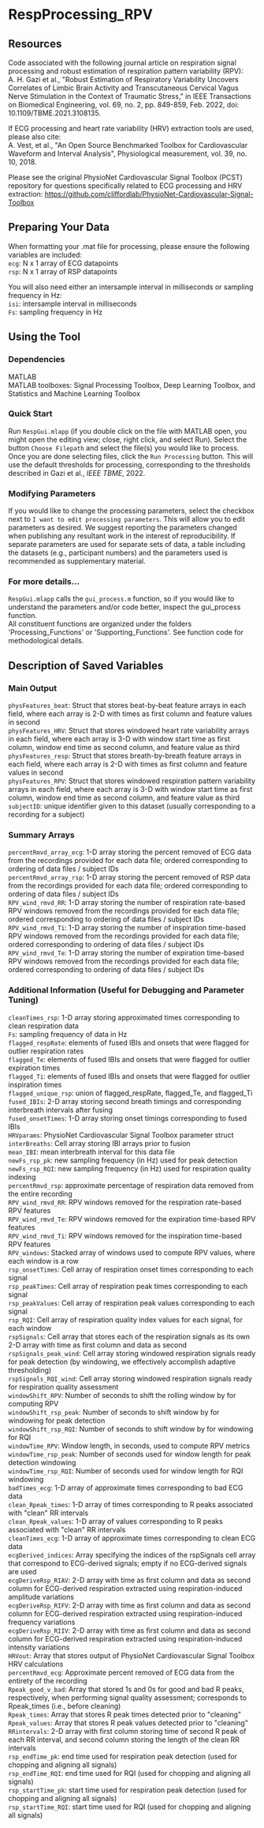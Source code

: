 # RespProcessing_RPV

## Resources
Code associated with the following journal article on respiration signal processing and robust estimation of respiration pattern variability (RPV): <br/>
A. H. Gazi et al., "Robust Estimation of Respiratory Variability Uncovers Correlates of Limbic Brain Activity and Transcutaneous Cervical Vagus Nerve Stimulation in the Context of Traumatic Stress," in IEEE Transactions on Biomedical Engineering, vol. 69, no. 2, pp. 849-859, Feb. 2022, doi: 10.1109/TBME.2021.3108135.

If ECG processing and heart rate variability (HRV) extraction tools are used, please also cite: <br/>
A. Vest, et al., "An Open Source Benchmarked Toolbox for Cardiovascular Waveform and Interval Analysis", Physiological measurement, vol. 39, no. 10, 2018. <br/>

Please see the original PhysioNet Cardiovascular Signal Toolbox (PCST) repository for questions specifically related to ECG processing and HRV extraction: 
https://github.com/cliffordlab/PhysioNet-Cardiovascular-Signal-Toolbox


## Preparing Your Data

When formatting your .mat file for processing, please ensure the following variables are included: <br/>
`ecg`: N x 1 array of ECG datapoints<br/>
`rsp`: N x 1 array of RSP datapoints<br/>

You will also need either an intersample interval in milliseconds or sampling frequency in Hz: <br/>
`isi`: intersample interval in milliseconds<br/>
`Fs`: sampling frequency in Hz<br/>

## Using the Tool
### Dependencies
MATLAB <br/>
MATLAB toolboxes: Signal Processing Toolbox, Deep Learning Toolbox, and Statistics and Machine Learning Toolbox

### Quick Start 
Run `RespGui.mlapp` (if you double click on the file with MATLAB open, you might open the editing view; close, right click, and select Run). Select the button `Choose Filepath` and select the file(s) you would like to process. Once you are done selecting files, click the `Run Processing` button. This will use the default thresholds for processing, corresponding to the thresholds described in Gazi et al., _IEEE TBME_, 2022.

### Modifying Parameters
If you would like to change the processing parameters, select the checkbox next to `I want to edit processing parameters`. This will allow you to edit parameters as desired. We suggest reporting the parameters changed when publishing any resultant work in the interest of reproducibility. If separate parameters are used for separate sets of data, a table including the datasets (e.g., participant numbers) and the parameters used is recommended as supplementary material.

### For more details...
`RespGui.mlapp` calls the `gui_process.m` function, so if you would like to understand the parameters and/or code better, inspect the gui_process function. <br/>
All constituent functions are organized under the folders 'Processing_Functions' or 'Supporting_Functions'. See function code for methodological details.

## Description of Saved Variables
### Main Output
`physFeatures_beat`: Struct that stores beat-by-beat feature arrays in each field, where each array is 2-D with times as first column and feature values in second<br/>
`physFeatures_HRV`: Struct that stores windowed heart rate variability arrays in each field, where each array is 3-D with window start time as first column, window end time as second column, and feature value as third<br/>
`physFeatures_resp`: Struct that stores breath-by-breath feature arrays in each field, where each array is 2-D with times as first column and feature values in second<br/>
`physFeatures_RPV`: Struct that stores windowed respiration pattern variability arrays in each field, where each array is 3-D with window start time as first column, window end time as second column, and feature value as third<br/>
`subjectID`: unique identifier given to this dataset (usually corresponding to a recording for a subject)<br/>


### Summary Arrays
`percentRmvd_array_ecg`: 1-D array storing the percent removed of ECG data from the recordings provided for each data file; ordered corresponding to ordering of data files / subject IDs<br/>
`percentRmvd_array_rsp`: 1-D array storing the percent removed of RSP data from the recordings provided for each data file; ordered corresponding to ordering of data files / subject IDs<br/>
`RPV_wind_rmvd_RR`: 1-D array storing the number of respiration rate-based RPV windows removed from the recordings provided for each data file; ordered corresponding to ordering of data files / subject IDs<br/>
`RPV_wind_rmvd_Ti`: 1-D array storing the number of inspiration time-based RPV windows removed from the recordings provided for each data file; ordered corresponding to ordering of data files / subject IDs<br/>
`RPV_wind_rmvd_Te`: 1-D array storing the number of expiration time-based RPV windows removed from the recordings provided for each data file; ordered corresponding to ordering of data files / subject IDs<br/>


### Additional Information (Useful for Debugging and Parameter Tuning)
`cleanTimes_rsp`: 1-D array storing approximated times corresponding to clean respiration data<br/>
`Fs`: sampling frequency of data in Hz<br/>
`flagged_respRate`: elements of fused IBIs and onsets that were flagged for outlier respiration rates<br/>
`flagged_Te`: elements of fused IBIs and onsets that were flagged for outlier expiration times<br/>
`flagged_Ti`: elements of fused IBIs and onsets that were flagged for outlier inspiration times<br/>
`flagged_unique_rsp`: union of flagged_respRate, flagged_Te, and flagged_Ti<br/>
`fused_IBIs`: 2-D array storing second breath timings and corresponding interbreath intervals after fusing<br/>
`fused_onsetTimes`: 1-D array storing onset timings corresponding to fused IBIs<br/>
`HRVparams`: PhysioNet Cardiovascular Signal Toolbox parameter struct<br/>
`interBreaths`: Cell array storing IBI arrays prior to fusion<br/>
`mean_IBI`: mean interbreath interval for this data file<br/>
`newFs_rsp_pk`: new sampling frequency (in Hz) used for peak detection<br/>
`newFs_rsp_RQI`: new sampling frequency (in Hz) used for respiration quality indexing<br/>
`percentRmvd_rsp`: approximate percentage of respiration data removed from the entire recording<br/>
`RPV_wind_rmvd_RR`: RPV windows removed for the respiration rate-based RPV features<br/>
`RPV_wind_rmvd_Te`: RPV windows removed for the expiration time-based RPV features<br/>
`RPV_wind_rmvd_Ti`: RPV windows removed for the inspiration time-based RPV features<br/>
`RPV_windows`: Stacked array of windows used to compute RPV values, where each window is a row<br/>
`rsp_onsetTimes`: Cell array of respiration onset times corresponding to each signal<br/>
`rsp_peakTimes`: Cell array of respiration peak times corresponding to each signal<br/>
`rsp_peakValues`: Cell array of respiration peak values corresponding to each signal<br/>
`rsp_RQI`: Cell array of respiration quality index values for each signal, for each window<br/>
`rspSignals`: Cell array that stores each of the respiration signals as its own 2-D array with time as first column and data as second<br/>
`rspSignals_peak_wind`: Cell array storing windowed respiration signals ready for peak detection (by windowing, we effectively accomplish adaptive thresholding)<br/>
`rspSignals_RQI_wind`: Cell array storing windowed respiration signals ready for respiration quality assessment<br/>
`windowShift_RPV`: Number of seconds to shift the rolling window by for computing RPV<br/>
`windowShift_rsp_peak`: Number of seconds to shift window by for windowing for peak detection<br/>
`windowShift_rsp_RQI`: Number of seconds to shift window by for windowing for RQI<br/>
`windowTime_RPV`: Window length, in seconds, used to compute RPV metrics<br/>
`windowTime_rsp_peak`: Number of seconds used for window length for peak detection windowing<br/>
`windowTime_rsp_RQI`: Number of seconds used for window length for RQI windowing<br/>
`badTimes_ecg`: 1-D array of approximate times corresponding to bad ECG data<br/>
`clean_Rpeak_times`: 1-D array of times corresponding to R peaks associated with "clean" RR intervals<br/>
`clean_Rpeak_values`: 1-D array of values corresponding to R peaks associated with "clean" RR intervals<br/>
`cleanTimes_ecg`: 1-D array of approximate times corresponding to clean ECG data<br/>
`ecgDerived_indices`: Array specifying the indices of the rspSignals cell array that correspond to ECG-derived signals; empty if no ECG-derived signals are used<br/>
`ecgDeriveRsp_RIAV`: 2-D array with time as first column and data as second column for ECG-derived respiration extracted using respiration-induced amplitude variations<br/>
`ecgDeriveRsp_RIFV`: 2-D array with time as first column and data as second column for ECG-derived respiration extracted using respiration-induced frequency variations<br/>
`ecgDeriveRsp_RIIV`: 2-D array with time as first column and data as second column for ECG-derived respiration extracted using respiration-induced intensity variations<br/>
`HRVout`: Array that stores output of PhysioNet Cardiovascular Signal Toolbox HRV calculations<br/>
`percentRmvd_ecg`: Approximate percent removed of ECG data from the entirety of the recording<br/>
`Rpeak_good_v_bad`: Array that stored 1s and 0s for good and bad R peaks, respectively, when performing signal quality assessment; corresponds to Rpeak_times (i.e., before cleaning)<br/>
`Rpeak_times`: Array that stores R peak times detected prior to "cleaning"<br/>
`Rpeak_values`: Array that stores R peak values detected prior to "cleaning"<br/>
`RRintervals`: 2-D array with first column storing time of second R peak of each RR interval, and second column storing the length of the clean RR intervals<br/>
`rsp_endTime_pk`: end time used for respiration peak detection (used for chopping and aligning all signals)<br/>
`rsp_endTime_RQI`: end time used for RQI (used for chopping and aligning all signals)<br/>
`rsp_startTime_pk`: start time used for respiration peak detection (used for chopping and aligning all signals)<br/>
`rsp_startTime_RQI`: start time used for RQI (used for chopping and aligning all signals)<br/>
